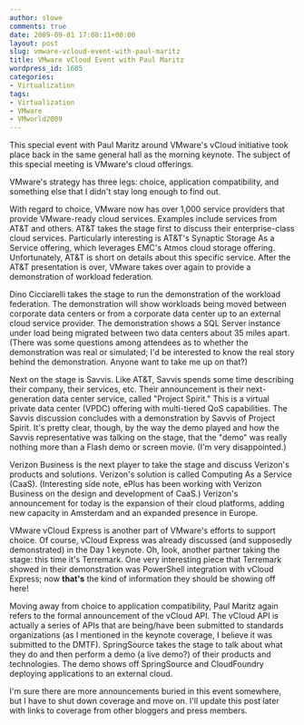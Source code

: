 ```yaml
---
author: slowe
comments: true
date: 2009-09-01 17:08:11+00:00
layout: post
slug: vmware-vcloud-event-with-paul-maritz
title: VMware vCloud Event with Paul Maritz
wordpress_id: 1605
categories:
- Virtualization
tags:
- Virtualization
- VMware
- VMworld2009
---
```


This special event with Paul Maritz around VMware's vCloud initiative took place back in the same general hall as the morning keynote. The subject of this special meeting is VMware's cloud offerings.

VMware's strategy has three legs: choice, application compatibility, and something else that I didn't stay long enough to find out.

With regard to choice, VMware now has over 1,000 service providers that provide VMware-ready cloud services. Examples include services from AT&T and others. AT&T takes the stage first to discuss their enterprise-class cloud services. Particularly interesting is AT&T's Synaptic Storage As a Service offering, which leverages EMC's Atmos cloud storage offering. Unfortunately, AT&T is short on details about this specific service. After the AT&T presentation is over, VMware takes over again to provide a demonstration of workload federation.

Dino Cicciarelli takes the stage to run the demonstration of the workload federation. The demonstration will show workloads being moved between corporate data centers or from a corporate data center up to an external cloud service provider. The demonstration shows a SQL Server instance under load being migrated between two data centers about 35 miles apart. (There was some questions among attendees as to whether the demonstration was real or simulated; I'd be interested to know the real story behind the demonstration. Anyone want to take me up on that?)

Next on the stage is Savvis. Like AT&T, Savvis spends some time describing their company, their services, etc. Their announcement is their next-generation data center service, called "Project Spirit." This is a virtual private data center (VPDC) offering with multi-tiered QoS capabilities. The Savvis discussion concludes with a demonstration by Savvis of Project Spirit. It's pretty clear, though, by the way the demo played and how the Savvis representative was talking on the stage, that the "demo" was really nothing more than a Flash demo or screen movie. (I'm very disappointed.)

Verizon Business is the next player to take the stage and discuss Verizon's products and solutions. Verizon's solution is called Computing As a Service (CaaS). (Interesting side note, ePlus has been working with Verizon Business on the design and development of CaaS.) Verizon's announcement for today is the expansion of their cloud platforms, adding new capacity in Amsterdam and an expanded presence in Europe.

VMware vCloud Express is another part of VMware's efforts to support choice. Of course, vCloud Express was already discussed (and supposedly demonstrated) in the Day 1 keynote. Oh, look, another partner taking the stage: this time it's Terremark. One very interesting piece that Terremark showed in their demonstration was PowerShell integration with vCloud Express; now **that's** the kind of information they should be showing off here!

Moving away from choice to application compatibility, Paul Maritz again refers to the formal announcement of the vCloud API. The vCloud API is actually a series of APIs that are being/have been submitted to standards organizations (as I mentioned in the keynote coverage, I believe it was submitted to the DMTF). SpringSource takes the stage to talk about what they do and then perform a demo (a live demo?) of their products and technologies. The demo shows off SpringSource and CloudFoundry deploying applications to an external cloud.

I'm sure there are more announcements buried in this event somewhere, but I have to shut down coverage and move on. I'll update this post later with links to coverage from other bloggers and press members.
